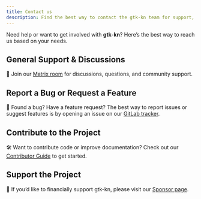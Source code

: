 ```yaml
---
title: Contact us
description: Find the best way to contact the gtk-kn team for support, bug reports, feature requests, contributions, and donations.
---
```


Need help or want to get involved with **gtk-kn**? Here’s the best way to reach us based on your needs.

## General Support & Discussions

💬 Join our [Matrix room](https://matrix.to/#/#gtk-kn-general:matrix.org) for discussions, questions, and community support.

## Report a Bug or Request a Feature

🐞 Found a bug? Have a feature request?
The best way to report issues or suggest features is by opening an issue on
our [GitLab tracker](https://gitlab.com/gtk-kn/gtk-kn/-/issues).

## Contribute to the Project

🛠️ Want to contribute code or improve documentation?
Check out our [Contributor Guide](../contributor-guide/index.md) to get started.

## Support the Project

💖 If you’d like to financially support gtk-kn, please visit our [Sponsor page](../sponsor/index.md).
